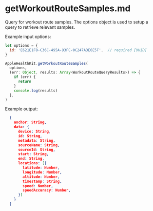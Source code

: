 # getWorkoutRouteSamples.md

Query for workout route samples. The options object is used to setup a query to retrieve relevant samples.

Example input options:

```javascript
let options = {
  id: 'E621E1F8-C36C-495A-93FC-0C247A3E6E5F',  // required [UUID]
}
```

```javascript
AppleHealthKit.getWorkoutRouteSamples(
  options,
  (err: Object, results: Array<WorkoutRouteQueryResults>) => {
    if (err) {
      return
    }
    console.log(results)
  },
)
```

Example output:

```json
  {
    anchor: String,
    data: {
      device: String,
      id: String,
      metadata: String,
      sourceName: String,
      sourceId: String,
      start: String,
      end: String,
      locations: [{
        latitude: Number,
        longitude: Number,
        altitude: Number,
        timestamp: String,
        speed: Number,
        speedAccuracy: Number,
      }]
    }
  }
```
